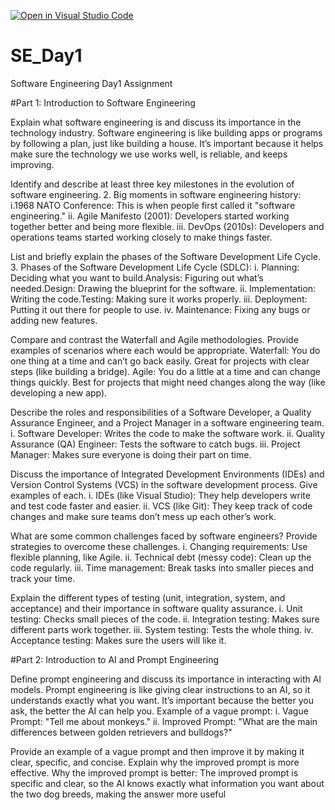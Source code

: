[![Open in Visual Studio Code](https://classroom.github.com/assets/open-in-vscode-2e0aaae1b6195c2367325f4f02e2d04e9abb55f0b24a779b69b11b9e10269abc.svg)](https://classroom.github.com/online_ide?assignment_repo_id=16061933&assignment_repo_type=AssignmentRepo)
# SE_Day1
Software Engineering Day1 Assignment

#Part 1: Introduction to Software Engineering

Explain what software engineering is and discuss its importance in the technology industry.
Software engineering is like building apps or programs by following a plan, just like building a house. It’s important because it helps make sure the technology we use works well, is reliable, and keeps improving.


Identify and describe at least three key milestones in the evolution of software engineering.
2. Big moments in software engineering history:
i.1968 NATO Conference: This is when people first called it "software engineering."
ii. Agile Manifesto (2001): Developers started working together better and being more flexible.
iii. DevOps (2010s): Developers and operations teams started working closely to make things faster.

List and briefly explain the phases of the Software Development Life Cycle.
3. Phases of the Software Development Life Cycle (SDLC):
i. Planning: Deciding what you want to build.Analysis: Figuring out what’s needed.Design: Drawing the blueprint for the software.
ii. Implementation: Writing the code.Testing: Making sure it works properly.
iii. Deployment: Putting it out there for people to use.
iv. Maintenance: Fixing any bugs or adding new features.

Compare and contrast the Waterfall and Agile methodologies. Provide examples of scenarios where each would be appropriate.
Waterfall: You do one thing at a time and can’t go back easily. Great for projects with clear steps (like building a bridge).
Agile: You do a little at a time and can change things quickly. Best for projects that might need changes along the way (like developing a new app).

Describe the roles and responsibilities of a Software Developer, a Quality Assurance Engineer, and a Project Manager in a software engineering team.
i. Software Developer: Writes the code to make the software work.
ii. Quality Assurance (QA) Engineer: Tests the software to catch bugs.
iii. Project Manager: Makes sure everyone is doing their part on time.

Discuss the importance of Integrated Development Environments (IDEs) and Version Control Systems (VCS) in the software development process. Give examples of each.
i. IDEs (like Visual Studio): They help developers write and test code faster and easier.
ii. VCS (like Git): They keep track of code changes and make sure teams don’t mess up each other’s work.

What are some common challenges faced by software engineers? Provide strategies to overcome these challenges.
i. Changing requirements: Use flexible planning, like Agile.
ii. Technical debt (messy code): Clean up the code regularly.
iii. Time management: Break tasks into smaller pieces and track your time.

Explain the different types of testing (unit, integration, system, and acceptance) and their importance in software quality assurance.
i. Unit testing: Checks small pieces of the code.
ii. Integration testing: Makes sure different parts work together.
iii. System testing: Tests the whole thing.
iv. Acceptance testing: Makes sure the users will like it.

#Part 2: Introduction to AI and Prompt Engineering


Define prompt engineering and discuss its importance in interacting with AI models.
Prompt engineering is like giving clear instructions to an AI, so it understands exactly what you want. It’s important because the better you ask, the better the AI can help you.
Example of a vague prompt:
i. Vague Prompt: "Tell me about monkeys."
ii. Improved Prompt: "What are the main differences between golden retrievers and bulldogs?"

Provide an example of a vague prompt and then improve it by making it clear, specific, and concise. Explain why the improved prompt is more effective.
Why the improved prompt is better: The improved prompt is specific and clear, so the AI knows exactly what information you want about the two dog breeds, making the answer more useful
